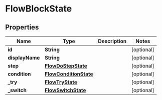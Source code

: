 
# FlowBlockState

## Properties
Name | Type | Description | Notes
------------ | ------------- | ------------- | -------------
**id** | **String** |  |  [optional]
**displayName** | **String** |  |  [optional]
**step** | [**FlowDoStepState**](FlowDoStepState.md) |  |  [optional]
**condition** | [**FlowConditionState**](FlowConditionState.md) |  |  [optional]
**_try** | [**FlowTryState**](FlowTryState.md) |  |  [optional]
**_switch** | [**FlowSwitchState**](FlowSwitchState.md) |  |  [optional]



